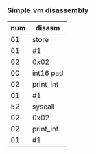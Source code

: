### Simple.vm disassembly
| num | disasm |
| --- | ------ |
| 01 | store |
| 01 | #1 |
| 02 | 0x02 |
| 00 | int16 pad |
| 02 | print_int |
| 01 | #1 |
| 52 | syscall |
| 02 | 0x02 |
| 02 | print_int |
| 01 | #1 |
